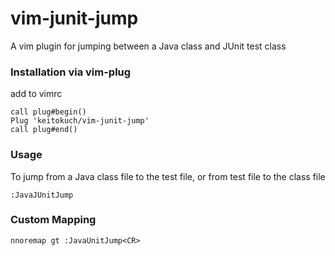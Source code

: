 # vim-junit-jump
A vim plugin for jumping between a Java class and JUnit test class

### Installation via vim-plug
add to vimrc
```vim
call plug#begin()
Plug 'keitokuch/vim-junit-jump'
call plug#end()
```

### Usage
To jump from a Java class file to the test file, or from test file to the class file
```vim
:JavaJUnitJump
```

### Custom Mapping
```
nnoremap gt :JavaUnitJump<CR>
